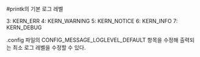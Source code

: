 #printk의 기본 로그 레벨

3: KERN_ERR
4: KERN_WARNING
5: KERN_NOTICE
6: KERN_INFO
7: KERN_DEBUG

.config 파일의 CONFIG_MESSAGE_LOGLEVEL_DEFAULT 항목을 수정해 출력되는 최소 로그 레벨을 수정할 수 있다.